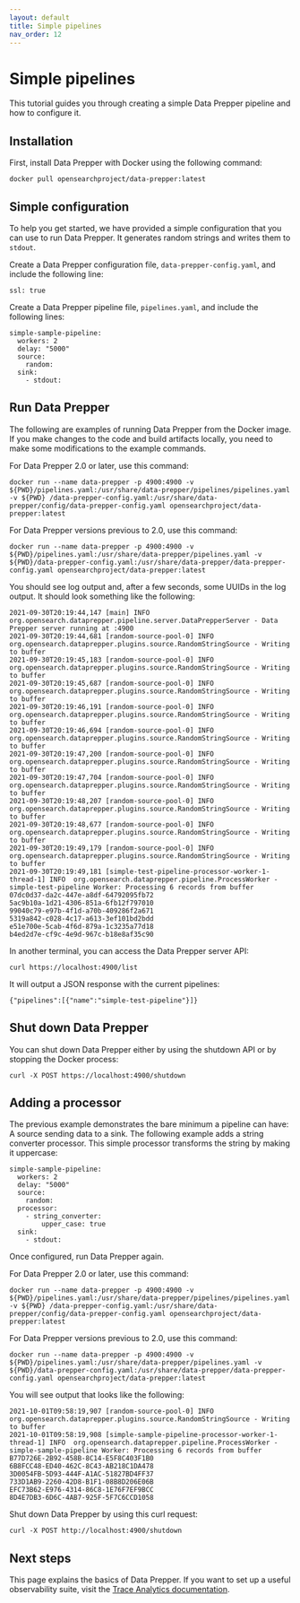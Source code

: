 ```yaml
---
layout: default
title: Simple pipelines
nav_order: 12
---
```


# Simple pipelines

This tutorial guides you through creating a simple Data Prepper pipeline and how to configure it.

## Installation

First, install Data Prepper with Docker using the following command:

```
docker pull opensearchproject/data-prepper:latest
```

## Simple configuration

To help you get started, we have provided a simple configuration that you can use to run Data Prepper. It generates random strings and writes them to `stdout`. 

Create a Data Prepper configuration file, `data-prepper-config.yaml`, and include the following line:

```
ssl: true
```

Create a Data Prepper pipeline file, `pipelines.yaml`, and include the following lines:

```
simple-sample-pipeline:
  workers: 2
  delay: "5000"
  source:
    random:
  sink:
    - stdout:
```

## Run Data Prepper

The following are examples of running Data Prepper from the Docker image. If you make changes to the code and build artifacts locally, you need to make some modifications to the example commands. 

For Data Prepper 2.0 or later, use this command:

```
docker run --name data-prepper -p 4900:4900 -v ${PWD}/pipelines.yaml:/usr/share/data-prepper/pipelines/pipelines.yaml -v ${PWD} /data-prepper-config.yaml:/usr/share/data-prepper/config/data-prepper-config.yaml opensearchproject/data-prepper:latest
```

For Data Prepper versions previous to 2.0, use this command:

```
docker run --name data-prepper -p 4900:4900 -v ${PWD}/pipelines.yaml:/usr/share/data-prepper/pipelines.yaml -v ${PWD}/data-prepper-config.yaml:/usr/share/data-prepper/data-prepper-config.yaml opensearchproject/data-prepper:latest
```

You should see log output and, after a few seconds, some UUIDs in the log output. It should look something like the following:

```
2021-09-30T20:19:44,147 [main] INFO  org.opensearch.dataprepper.pipeline.server.DataPrepperServer - Data Prepper server running at :4900
2021-09-30T20:19:44,681 [random-source-pool-0] INFO  org.opensearch.dataprepper.plugins.source.RandomStringSource - Writing to buffer
2021-09-30T20:19:45,183 [random-source-pool-0] INFO  org.opensearch.dataprepper.plugins.source.RandomStringSource - Writing to buffer
2021-09-30T20:19:45,687 [random-source-pool-0] INFO  org.opensearch.dataprepper.plugins.source.RandomStringSource - Writing to buffer
2021-09-30T20:19:46,191 [random-source-pool-0] INFO  org.opensearch.dataprepper.plugins.source.RandomStringSource - Writing to buffer
2021-09-30T20:19:46,694 [random-source-pool-0] INFO  org.opensearch.dataprepper.plugins.source.RandomStringSource - Writing to buffer
2021-09-30T20:19:47,200 [random-source-pool-0] INFO  org.opensearch.dataprepper.plugins.source.RandomStringSource - Writing to buffer
2021-09-30T20:19:47,704 [random-source-pool-0] INFO  org.opensearch.dataprepper.plugins.source.RandomStringSource - Writing to buffer
2021-09-30T20:19:48,207 [random-source-pool-0] INFO  org.opensearch.dataprepper.plugins.source.RandomStringSource - Writing to buffer
2021-09-30T20:19:48,677 [random-source-pool-0] INFO  org.opensearch.dataprepper.plugins.source.RandomStringSource - Writing to buffer
2021-09-30T20:19:49,179 [random-source-pool-0] INFO  org.opensearch.dataprepper.plugins.source.RandomStringSource - Writing to buffer
2021-09-30T20:19:49,181 [simple-test-pipeline-processor-worker-1-thread-1] INFO  org.opensearch.dataprepper.pipeline.ProcessWorker -  simple-test-pipeline Worker: Processing 6 records from buffer
07dc0d37-da2c-447e-a8df-64792095fb72
5ac9b10a-1d21-4306-851a-6fb12f797010
99040c79-e97b-4f1d-a70b-409286f2a671
5319a842-c028-4c17-a613-3ef101bd2bdd
e51e700e-5cab-4f6d-879a-1c3235a77d18
b4ed2d7e-cf9c-4e9d-967c-b18e8af35c90
```

In another terminal, you can access the Data Prepper server API:

```
curl https://localhost:4900/list
```

It will output a JSON response with the current pipelines:

```
{"pipelines":[{"name":"simple-test-pipeline"}]}
```


## Shut down Data Prepper

You can shut down Data Prepper either by using the shutdown API or by stopping the Docker process:

```
curl -X POST https://localhost:4900/shutdown
```

## Adding a processor

The previous example demonstrates the bare minimum a pipeline can have: A source sending data to a sink. The following example adds a string converter processor. This simple processor transforms the string by making it uppercase:

```
simple-sample-pipeline:
  workers: 2
  delay: "5000"
  source:
    random:
  processor:
    - string_converter:
        upper_case: true
  sink:
    - stdout:
```

Once configured, run Data Prepper again.

For Data Prepper 2.0 or later, use this command:
```
docker run --name data-prepper -p 4900:4900 -v ${PWD}/pipelines.yaml:/usr/share/data-prepper/pipelines/pipelines.yaml -v ${PWD} /data-prepper-config.yaml:/usr/share/data-prepper/config/data-prepper-config.yaml opensearchproject/data-prepper:latest
```

For Data Prepper versions previous to 2.0, use this command:
```
docker run --name data-prepper -p 4900:4900 -v ${PWD}/pipelines.yaml:/usr/share/data-prepper/pipelines.yaml -v ${PWD}/data-prepper-config.yaml:/usr/share/data-prepper/data-prepper-config.yaml opensearchproject/data-prepper:latest
```

You will see output that looks like the following:

```
2021-10-01T09:58:19,907 [random-source-pool-0] INFO  org.opensearch.dataprepper.plugins.source.RandomStringSource - Writing to buffer
2021-10-01T09:58:19,908 [simple-sample-pipeline-processor-worker-1-thread-1] INFO  org.opensearch.dataprepper.pipeline.ProcessWorker -  simple-sample-pipeline Worker: Processing 6 records from buffer
B77D726E-2B92-458B-8C14-E5F8C403F1B0
6B8FCC48-ED40-462C-8C43-AB218C1DA478
3D0054FB-5D93-444F-A1AC-51827BD4FF37
733D1AB9-2260-42D8-B1F1-08B8D206E06B
EFC73B62-E976-4314-86C8-1E76F7EF9BCC
8D4E7DB3-6D6C-4AB7-925F-5F7C6CCD1058
```

Shut down Data Prepper by using this curl request:

```
curl -X POST http://localhost:4900/shutdown
```

## Next steps

This page explains the basics of Data Prepper. If you want to set up a useful observability suite, visit the [Trace Analytics documentation](trace_analytics.md).
